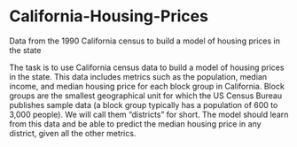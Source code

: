 # California-Housing-Prices
Data from the 1990 California census to build a model of housing prices in the state

The task is to use California census data to build a model of housing prices in the state.
This data includes metrics such as the population, median income, and median housing price
for each block group in California. Block groups are the smallest geographical unit for
which the US Census Bureau publishes sample data (a block group typically has a population
of 600 to 3,000 people). We will call them “districts” for short. The model should learn
from this data and be able to predict the median housing price in any district, given all
the other metrics.
